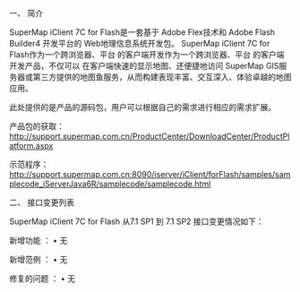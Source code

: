 一、	简介

SuperMap iClient 7C for Flash是一套基于 Adobe Flex技术和 Adobe Flash Builder4 开发平台的 Web地理信息系统开发包。 SuperMap iClient 7C for Flash作为一个跨浏览器、平台 的客户端开发作为一个跨浏览器、平台 的客户端开发产品，不仅可以 在客户端快速的显示地图、还便捷地访问 SuperMap GIS服务器或第三方提供的地图鱼服务，从而构建表现丰富、交互深入、体验卓越的地图应用。

此处提供的是产品的源码包，用户可以根据自己的需求进行相应的需求扩展。

产品包的获取：
http://support.supermap.com.cn/ProductCenter/DownloadCenter/ProductPlatform.aspx

示范程序：
http://support.supermap.com.cn:8090/iserver/iClient/forFlash/samples/samplecode_iServerJava6R/samplecode/samplecode.html

二、	接口变更列表

SuperMap iClient 7C for Flash 从7.1 SP1 到 7.1 SP2 接口变更情况如下：

新增功能 ：
•	无 

新增范例 ：
•	无 

修复的问题 ：
•	无 
